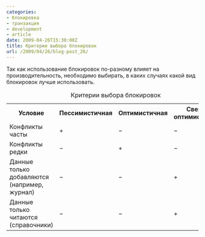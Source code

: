 ```yaml
---
categories:
- блокировка
- транзакция
- development
- article
date: 2009-04-26T15:30:00Z
title: Критерии выбора блокировок
url: /2009/04/26/blog-post_26/
---
```


Так как использование блокировок по-разному влияет на производительность, необходимо выбирать, в каких случаях какой вид блокировок лучше использовать.

<style type="text/css">.nobr br { display: none }</style>
<div class="nobr">
<table>

<tbody><tr>
<th>Условие</th>
<th>Пессимистичная</th>
<th>Оптимистичная</th>
<th>Сверх-оптимистичная</th>
</tr>
<tr>
<td>Конфликты часты
</td>
<td>+
</td>
<td>−
</td>
<td>−
</td>
</tr>
<tr>
<td>Конфликты редки
</td>
<td>−
</td>
<td>+
</td>
<td>−
</td>
</tr>
<tr>
<td>Данные только добавляются (например, журнал)
</td>
<td>−
</td>
<td>−
</td>
<td>+
</td>
</tr>
<tr>
<td>Данные только читаются (справочники)</td>
<td>−</td>
<td>−</td>
<td>+</td>
</tr></tbody>
<caption>Критерии выбора блокировок</caption>
</table>
</div>
